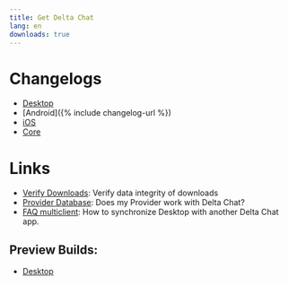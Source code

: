 ```yaml
---
title: Get Delta Chat
lang: en
downloads: true
---
```


# Changelogs

* [Desktop](https://github.com/deltachat/deltachat-desktop/blob/master/CHANGELOG.md)
* [Android]({% include changelog-url %})
* [iOS](https://github.com/deltachat/deltachat-ios/blob/master/CHANGELOG.md)
* [Core](https://github.com/deltachat/deltachat-core-rust/blob/master/CHANGELOG.md)

# Links

* [Verify Downloads](verify-downloads): Verify data integrity of downloads
* [Provider Database](https://providers.delta.chat/): Does my Provider work with Delta Chat?
* [FAQ multiclient](help#multiclient): How to synchronize Desktop with another Delta Chat app. 

## Preview Builds:
* [Desktop](https://download.delta.chat/desktop/preview/)
